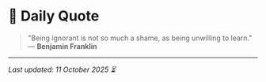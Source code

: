 # 📜 Daily Quote

> "Being ignorant is not so much a shame, as being unwilling to learn."  
> — **Benjamin Franklin**

---

_Last updated: 11 October 2025 ⏳_
